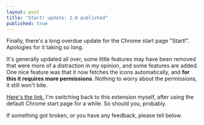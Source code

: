 ```yaml
---
layout: post
title: "Start! update: 2.0 published"
published: true
---
```


Finally, there's a long overdue update for the Chrome start page "Start!". Apologies for it taking so long.

It's generally updated all over, some little features may have been removed that were more of a distraction in my opinion, and some features are added. One nice feature was that it now fetches the icons automatically, and **for this it requires more permissions**. Nothing to worry about the permissions, it still won't bite.

[Here's the link.](https://chrome.google.com/webstore/detail/start/iniabgbbmccaomaocmhcfioahgipigbh?hl=en-US) I'm switching back to this extension myself, after using the default Chrome start page for a while. So should you, probably.

If something got broken, or you have any feedback, please tell below. 
